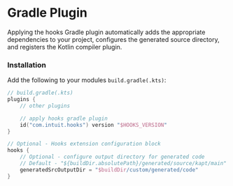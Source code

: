 # Gradle Plugin

Applying the hooks Gradle plugin automatically adds the appropriate dependencies to your project, configures the generated source directory, and registers the Kotlin compiler plugin.

### Installation

Add the following to your modules `build.gradle(.kts)`:

```kotlin
// build.gradle(.kts)
plugins {
    // other plugins

    // apply hooks gradle plugin
    id("com.intuit.hooks") version "$HOOKS_VERSION"
}

// Optional - Hooks extension configuration block
hooks {
    // Optional - configure output directory for generated code
    // Default - "${buildDir.absolutePath}/generated/source/kapt/main"
    generatedSrcOutputDir = "$buildDir/custom/generated/code"
}
```
